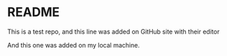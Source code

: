 # README #

This is a test repo, and this line was added on GitHub site with their editor

And this one was added on my local machine.
